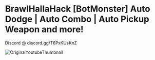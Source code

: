 # BrawlHallaHack [BotMonster] Auto Dodge | Auto Combo | Auto Pickup Weapon and more!

Discord @ discord.gg/T6PxKUsKnZ






![OriginalYoutubeThumbnail](https://github.com/user-attachments/assets/295ed644-9742-42a3-8555-6522f48ecb95)
